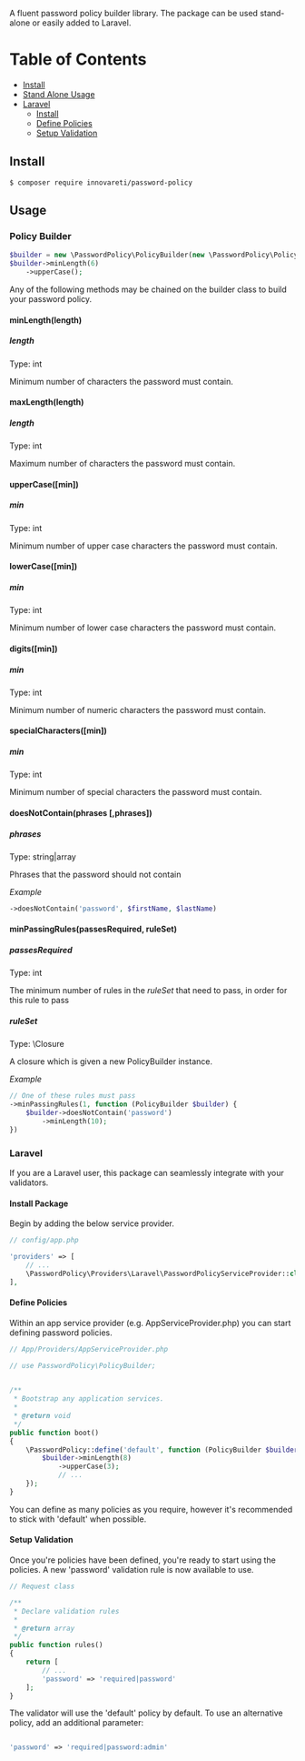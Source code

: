 A fluent password policy builder library. The package can be used stand-alone or easily added to Laravel. 

# Table of Contents
- [Install](#install)
- [Stand Alone Usage](#policy-builder)
- [Laravel](#larave)
    - [Install](#install-package)
    - [Define Policies](#define-policies)
    - [Setup Validation](#setup-validation)

## Install
```
$ composer require innovareti/password-policy
```

## Usage

### Policy Builder

```php
$builder = new \PasswordPolicy\PolicyBuilder(new \PasswordPolicy\Policy);
$builder->minLength(6)
    ->upperCase();
```

Any of the following methods may be chained on the builder class to build your password policy.

#### minLength(length)

##### length
Type: int

Minimum number of characters the password must contain.

#### maxLength(length)

##### length
Type: int

Maximum number of characters the password must contain.

#### upperCase([min])

##### min
Type: int

Minimum number of upper case characters the password must contain.

#### lowerCase([min])

##### min
Type: int

Minimum number of lower case characters the password must contain.

#### digits([min])

##### min
Type: int

Minimum number of numeric characters the password must contain.

#### specialCharacters([min])

##### min
Type: int

Minimum number of special characters the password must contain.

#### doesNotContain(phrases [,phrases])

##### phrases
Type: string|array

Phrases that the password should not contain

*Example*

```php
->doesNotContain('password', $firstName, $lastName)
```

#### minPassingRules(passesRequired, ruleSet)

##### passesRequired
Type: int

The minimum number of rules in the *ruleSet* that need to pass, in order for this rule to pass

##### ruleSet
Type: \Closure

A closure which is given a new PolicyBuilder instance.

*Example*

```php
// One of these rules must pass
->minPassingRules(1, function (PolicyBuilder $builder) {
    $builder->doesNotContain('password')
        ->minLength(10);
})
```

### Laravel

If you are a Laravel user, this package can seamlessly integrate with your validators.

#### Install Package

Begin by adding the below service provider.
```php
// config/app.php

'providers' => [
    // ...
    \PasswordPolicy\Providers\Laravel\PasswordPolicyServiceProvider::class,
],
```

#### Define Policies

Within an app service provider (e.g. AppServiceProvider.php) you can start defining password policies.

```php
// App/Providers/AppServiceProvider.php

// use PasswordPolicy\PolicyBuilder;
 

/**
 * Bootstrap any application services.
 *
 * @return void
 */
public function boot()
{
    \PasswordPolicy::define('default', function (PolicyBuilder $builder) {
        $builder->minLength(8)
            ->upperCase(3);
            // ...
    });
}
```

You can define as many policies as you require, however it's recommended to stick with 'default' when possible.

#### Setup Validation

Once you're policies have been defined, you're ready to start using the policies. A new 'password' validation rule is now available to use.

```php
// Request class

/**
 * Declare validation rules
 * 
 * @return array
 */
public function rules()
{
    return [
        // ...
        'password' => 'required|password'
    ];
}

```

The validator will use the 'default' policy by default. To use an alternative policy, add an additional parameter:
```php

'password' => 'required|password:admin'

```
